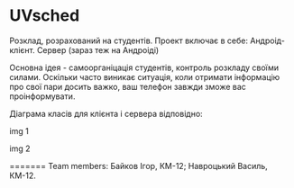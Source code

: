 UVsched
=====
Розклад, розрахований на студентів. Проект включає в себе:
Aндроід-клієнт. 
Сервер (зараз теж на Андроіді)

Основна ідея - самоорганіцація студентів, контроль розкладу своїми силами.
Оскільки часто виникає ситуація, коли отримати інформацію про свої пари досить важко, ваш телефон завжди зможе вас проінформувати. 

Діаграма класів для клієнта і сервера відповідно:

img 1

img 2


=======
Team members:
	Байков Ігор, КМ-12;
	Навроцький Василь, КМ-12.
